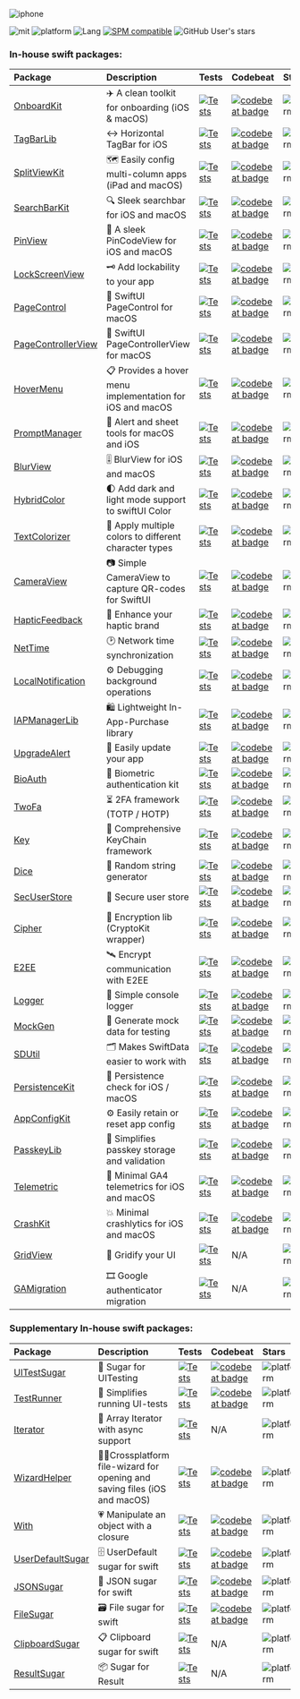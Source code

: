 ![iphone](https://github.com/user-attachments/assets/fb484938-8409-47ca-a8f4-f77d106f007d)

![mit](https://img.shields.io/badge/License-MIT-brightgreen.svg)
![platform](https://img.shields.io/badge/Platform-iOS/macOS-blue.svg)
![Lang](https://img.shields.io/badge/Language-Swift%205-orange.svg)
[![SPM compatible](https://img.shields.io/badge/SPM-compatible-4BC51D.svg?style=flat)](https://github.com/apple/swift)
![GitHub User's stars](https://img.shields.io/github/stars/sentryco?style=plastic&label=Total%20stars)

### In-house swift packages:
| Package  | Description | Tests | Codebeat | Stars |
| :------------- | :------------- | :---- | :------ | :---- |
| [OnboardKit](https://github.com/sentryco/OnboardKit) | ✈️ A clean toolkit for onboarding (iOS & macOS) | [![Tests](https://github.com/sentryco/OnboardKit/actions/workflows/Tests.yml/badge.svg)](https://github.com/sentryco/OnboardKit/actions/workflows/Tests.yml) | [![codebeat badge](https://codebeat.co/badges/eb515b0e-475b-439a-81b9-28ec363ab04a)](https://codebeat.co/projects/github-com-sentryco-onboardkit-main) | ![platform](https://shields.io/github/stars/sentryco/OnboardKit?style=purple) |
| [TagBarLib](https://github.com/sentryco/TagBarLib) | ↔️ Horizontal TagBar for iOS | [![Tests](https://github.com/sentryco/TagBarLib/actions/workflows/Tests.yml/badge.svg)](https://github.com/sentryco/TagBarLib/actions/workflows/Tests.yml) | [![codebeat badge](https://codebeat.co/badges/959f5756-05b8-44d5-b7da-8780402fee5a)](https://codebeat.co/projects/github-com-sentryco-tagbarlib-main) | ![platform](https://shields.io/github/stars/sentryco/TagBarLib?style=purple) |
| [SplitViewKit](https://github.com/sentryco/SplitViewKit) | 🗺️ Easily config multi-column apps (iPad and macOS) | [![Tests](https://github.com/sentryco/SplitViewKit/actions/workflows/Tests.yml/badge.svg)](https://github.com/sentryco/SplitViewKit/actions/workflows/Tests.yml) | [![codebeat badge](https://codebeat.co/badges/82f166cd-a7a2-42a4-abdf-03a085794f57)](https://codebeat.co/projects/github-com-sentryco-splitviewkit-main) | ![platform](https://shields.io/github/stars/sentryco/SplitViewKit?style=purple) |
| [SearchBarKit](https://github.com/sentryco/SearchBarKit) | 🔍 Sleek searchbar for iOS and macOS | [![Tests](https://github.com/sentryco/SearchBarKit/actions/workflows/Tests.yml/badge.svg)](https://github.com/sentryco/SearchBarKit/actions/workflows/Tests.yml) | [![codebeat badge](https://codebeat.co/badges/80a82bb4-248f-44e1-9117-b780cddbc8e6)](https://codebeat.co/projects/github-com-sentryco-searchbarkit-main) | ![platform](https://shields.io/github/stars/sentryco/SearchBarKit?style=purple) |
| [PinView](https://github.com/sentryco/PinView) | 🔐 A sleek PinCodeView for iOS and macOS | [![Tests](https://github.com/sentryco/PinView/actions/workflows/Tests.yml/badge.svg)](https://github.com/sentryco/PinView/actions/workflows/Tests.yml) | [![codebeat badge](https://codebeat.co/badges/f1161517-1999-4386-9377-ab552fdf7655)](https://codebeat.co/projects/github-com-sentryco-pinview-main) | ![platform](https://shields.io/github/stars/sentryco/PinView?style=purple) |
| [LockScreenView](https://github.com/sentryco/LockScreenView) | 🗝️ Add lockability to your app | [![Tests](https://github.com/sentryco/LockScreenView/actions/workflows/Tests.yml/badge.svg)](https://github.com/sentryco/LockScreenView/actions/workflows/Tests.yml) | [![codebeat badge](https://codebeat.co/badges/07632289-3df3-41f4-a3c8-ab6b2016ce3d)](https://codebeat.co/projects/github-com-sentryco-lockscreenview-main) | ![platform](https://shields.io/github/stars/sentryco/LockScreenView?style=purple) |
| [PageControl](https://github.com/sentryco/PageControl) | 🚥 SwiftUI PageControl for macOS | [![Tests](https://github.com/sentryco/PageControl/actions/workflows/Tests.yml/badge.svg)](https://github.com/sentryco/PageControl/actions/workflows/Tests.yml) | [![codebeat badge](https://codebeat.co/badges/8b4f9e7f-7541-449b-b51e-c90a6bb4d940)](https://codebeat.co/projects/github-com-sentryco-pagecontrol-main) | ![platform](https://shields.io/github/stars/sentryco/PageControl?style=purple) |
| [PageControllerView](https://github.com/sentryco/PageControllerView) | 📖 SwiftUI PageControllerView for macOS | [![Tests](https://github.com/sentryco/PageControllerView/actions/workflows/Tests.yml/badge.svg)](https://github.com/sentryco/PageControllerView/actions/workflows/Tests.yml) | [![codebeat badge](https://codebeat.co/badges/d79fbf42-4e64-46f5-936b-ce8e4a95669c)](https://codebeat.co/projects/github-com-sentryco-pagecontrollerview-main) | ![platform](https://shields.io/github/stars/sentryco/PageControllerView?style=purple) |
| [HoverMenu](https://github.com/sentryco/HoverMenu) | 📋 Provides a hover menu implementation for iOS and macOS | [![Tests](https://github.com/sentryco/HoverMenu/actions/workflows/Tests.yml/badge.svg)](https://github.com/sentryco/HoverMenu/actions/workflows/Tests.yml) | [![codebeat badge](https://codebeat.co/badges/ea7a5444-469e-4e95-91f2-9cb372fa5db3)](https://codebeat.co/projects/github-com-sentryco-hovermenu-main) | ![platform](https://shields.io/github/stars/sentryco/HoverMenu?style=purple) |
| [PromptManager](https://github.com/sentryco/PromptManager) | 🚨 Alert and sheet tools for macOS and iOS | [![Tests](https://github.com/sentryco/PromptManager/actions/workflows/Tests.yml/badge.svg)](https://github.com/sentryco/PromptManager/actions/workflows/Tests.yml) | [![codebeat badge](https://codebeat.co/badges/60b7748c-3675-4f19-b779-c2a675aed3c1)](https://codebeat.co/projects/github-com-sentryco-promptmanager-main) | ![platform](https://shields.io/github/stars/sentryco/PromptManager?style=purple) |
| [BlurView](https://github.com/sentryco/BlurView) | 🎚️ BlurView for iOS and macOS | [![Tests](https://github.com/sentryco/BlurView/actions/workflows/Tests.yml/badge.svg)](https://github.com/sentryco/BlurView/actions/workflows/Tests.yml) | [![codebeat badge](https://codebeat.co/badges/1cad746c-61eb-435c-bed6-a3817a2aec37)](https://codebeat.co/projects/github-com-sentryco-blurview-main) | ![platform](https://shields.io/github/stars/sentryco/BlurView?style=purple) |
| [HybridColor](https://github.com/sentryco/HybridColor) | 🌓 Add dark and light mode support to swiftUI Color | [![Tests](https://github.com/sentryco/HybridColor/actions/workflows/Tests.yml/badge.svg)](https://github.com/sentryco/HybridColor/actions/workflows/Tests.yml) | [![codebeat badge](https://codebeat.co/badges/127fa394-9f2f-4910-ae8a-d9ddf5638e62)](https://codebeat.co/projects/github-com-sentryco-hybridcolor-main) | ![platform](https://shields.io/github/stars/sentryco/HybridColor?style=purple) |
| [TextColorizer](https://github.com/sentryco/TextColorizer) | 🎨 Apply multiple colors to different character types | [![Tests](https://github.com/sentryco/TextColorizer/actions/workflows/Tests.yml/badge.svg)](https://github.com/sentryco/TextColorizer/actions/workflows/Tests.yml) | [![codebeat badge](https://codebeat.co/badges/cd6852ac-d052-4981-ae79-e9c0e2986248)](https://codebeat.co/projects/github-com-sentryco-textcolorizer-main) | ![platform](https://shields.io/github/stars/sentryco/TextColorizer?style=purple) |
| [CameraView](https://github.com/sentryco/CameraView) | 📷 Simple CameraView to capture QR-codes for SwiftUI | [![Tests](https://github.com/sentryco/CameraView/actions/workflows/Tests.yml/badge.svg)](https://github.com/sentryco/CameraView/actions/workflows/Tests.yml) | [![codebeat badge](https://codebeat.co/badges/bdc0d8ab-1d78-42a1-b92d-451cdfd0b111)](https://codebeat.co/projects/github-com-sentryco-cameraview-main) | ![platform](https://shields.io/github/stars/sentryco/CameraView?style=purple) |
| [HapticFeedback](https://github.com/sentryco/HapticFeedback) | 📳 Enhance your haptic brand | [![Tests](https://github.com/sentryco/HapticFeedback/actions/workflows/Tests.yml/badge.svg)](https://github.com/sentryco/HapticFeedback/actions/workflows/Tests.yml) | [![codebeat badge](https://codebeat.co/badges/ea085160-e70b-4f56-a538-c58224b56a74)](https://codebeat.co/projects/github-com-sentryco-hapticfeedback-main) | ![platform](https://shields.io/github/stars/sentryco/HapticFeedback?style=purple) |
| [NetTime](https://github.com/sentryco/NetTime) | 🕑 Network time synchronization | [![Tests](https://github.com/sentryco/NetTime/actions/workflows/tests.yml/badge.svg)](https://github.com/sentryco/NetTime/actions/workflows/tests.yml) | [![codebeat badge](https://codebeat.co/badges/5d08d45f-5080-479c-88a5-d2621eac1eb6)](https://codebeat.co/projects/github-com-sentryco-nettime-main) | ![platform](https://shields.io/github/stars/sentryco/NetTime?style=purple) |
| [LocalNotification](https://github.com/sentryco/LocalNotification) | ⚙️ Debugging background operations | [![Tests](https://github.com/sentryco/LocalNotification/actions/workflows/tests.yml/badge.svg)](https://github.com/sentryco/LocalNotification/actions/workflows/tests.yml) | [![codebeat badge](https://codebeat.co/badges/a0d953b9-586d-4f10-905f-b2992a9f4076)](https://codebeat.co/projects/github-com-sentryco-localnotification-main) | ![platform](https://shields.io/github/stars/sentryco/LocalNotification?style=purple) |
| [IAPManagerLib](https://github.com/sentryco/IAPManagerLib) | 🛍️ Lightweight In-App-Purchase library | [![Tests](https://github.com/sentryco/IAPManagerLib/actions/workflows/Tests.yml/badge.svg)](https://github.com/sentryco/IAPManagerLib/actions/workflows/Tests.yml) | [![codebeat badge](https://codebeat.co/badges/5ad4fd95-f765-4113-b5a0-0c8f53819f1e)](https://codebeat.co/projects/github-com-sentryco-iapmanagerlib-main) | ![platform](https://shields.io/github/stars/sentryco/IAPManagerLib?style=purple) |
| [UpgradeAlert](https://github.com/sentryco/UpgradeAlert) | 🔔 Easily update your app | [![Tests](https://github.com/sentryco/UpgradeAlert/actions/workflows/Tests.yml/badge.svg)](https://github.com/sentryco/UpgradeAlert/actions/workflows/Tests.yml) | [![codebeat badge](https://codebeat.co/badges/3cf70bb0-e669-4ad2-b772-e76175cd23c1)](https://codebeat.co/projects/github-com-sentryco-upgradealert-main) | ![platform](https://shields.io/github/stars/sentryco/UpgradeAlert?style=purple) |
| [BioAuth](https://github.com/sentryco/BioAuth) | 🧬 Biometric authentication kit | [![Tests](https://github.com/sentryco/BioAuth/actions/workflows/Tests.yml/badge.svg)](https://github.com/sentryco/BioAuth/actions/workflows/Tests.yml) | [![codebeat badge](https://codebeat.co/badges/edbf8e35-99f3-45ee-861d-5d3c995b80c8)](https://codebeat.co/projects/github-com-passbook-bioauth-master) | ![platform](https://shields.io/github/stars/sentryco/BioAuth?style=purple) |
| [TwoFa](https://github.com/sentryco/TwoFa) | ⏳ 2FA framework (TOTP / HOTP) | [![Tests](https://github.com/sentryco/TwoFa/actions/workflows/Tests.yml/badge.svg)](https://github.com/sentryco/TwoFa/actions/workflows/Tests.yml) | [![codebeat badge](https://codebeat.co/badges/55316ce1-2cce-4173-ab3c-84ed7a82c5ea)](https://codebeat.co/projects/github-com-sentryco-twofa-main) | ![platform](https://shields.io/github/stars/sentryco/TwoFa?style=purple) |
| [Key](https://github.com/sentryco/Key) | 🔑 Comprehensive KeyChain framework | [![Tests](https://github.com/sentryco/Key/actions/workflows/Tests.yml/badge.svg)](https://github.com/sentryco/Key/actions/workflows/Tests.yml) | [![codebeat badge](https://codebeat.co/badges/c964bad7-ab73-4eae-9ce8-cc746cc0e547)](https://codebeat.co/projects/github-com-passbook-key-master) | ![platform](https://shields.io/github/stars/sentryco/Key?style=purple) |
| [Dice](https://github.com/sentryco/Dice) | 🎲 Random string generator | [![Tests](https://github.com/sentryco/Dice/actions/workflows/Tests.yml/badge.svg)](https://github.com/sentryco/Dice/actions/workflows/.yml) | [![codebeat badge](https://codebeat.co/badges/1f72598b-1883-4211-9f5c-38acdde6f6cd)](https://codebeat.co/projects/github-com-sentryco-dice-main) | ![platform](https://shields.io/github/stars/sentryco/Dice?style=purple) |
| [SecUserStore](https://github.com/sentryco/SecUserStore) | 🪪 Secure user store | [![Tests](https://github.com/sentryco/SecUserStore/actions/workflows/Tests.yml/badge.svg)](https://github.com/sentryco/SecUserStore/actions/workflows/Tests.yml) | [![codebeat badge](https://codebeat.co/badges/2aee5e88-5ffe-41d9-848b-983182003de4)](https://codebeat.co/projects/github-com-sentryco-secuserstore-main) | ![platform](https://shields.io/github/stars/sentryco/SecUserStore?style=purple) |
| [Cipher](https://github.com/sentryco/Cipher) | 🔏 Encryption lib (CryptoKit wrapper) | [![Tests](https://github.com/sentryco/Cipher/actions/workflows/Tests.yml/badge.svg)](https://github.com/sentryco/Cipher/actions/workflows/Tests.yml) | [![codebeat badge](https://codebeat.co/badges/defeb515-78e7-4a29-a4f1-6f58191ace4c)](https://codebeat.co/projects/github-com-sentryco-cipher-main) | ![platform](https://shields.io/github/stars/sentryco/Cipher?style=purple) |
| [E2EE](https://github.com/sentryco/E2EE) | 🛰️ Encrypt communication with E2EE | [![Tests](https://github.com/sentryco/E2EE/actions/workflows/Tests.yml/badge.svg)](https://github.com/sentryco/E2EE/actions/workflows/Tests.yml) | [![codebeat badge](https://codebeat.co/badges/ed625f6f-4a9d-41fd-9062-0125b74daf67)](https://codebeat.co/projects/github-com-sentryco-e2ee-main) | ![platform](https://shields.io/github/stars/sentryco/E2EE?style=purple) |
| [Logger](https://github.com/sentryco/Logger) | 📜 Simple console logger | [![Tests](https://github.com/sentryco/Logger/actions/workflows/Tests.yml/badge.svg)](https://github.com/sentryco/Logger/actions/workflows/Tests.yml) | [![codebeat badge](https://codebeat.co/badges/1b701174-9272-4fc9-9de4-3e12af2094d6)](https://codebeat.co/projects/github-com-sentryco-logger-main) | ![platform](https://shields.io/github/stars/sentryco/Logger?style=purple) |
| [MockGen](https://github.com/sentryco/MockGen) | 🧪 Generate mock data for testing | [![Tests](https://github.com/sentryco/MockGen/actions/workflows/tests.yml/badge.svg)](https://github.com/sentryco/MockGen/actions/workflows/tests.yml) | [![codebeat badge](https://codebeat.co/badges/6f474052-1ae2-4c61-b72f-dcd23e442278)](https://codebeat.co/projects/github-com-sentryco-mockgen-main) | ![platform](https://shields.io/github/stars/sentryco/MockGen?style=purple) |
| [SDUtil](https://github.com/sentryco/SDUtil) | 🗂 Makes SwiftData easier to work with | [![Tests](https://github.com/sentryco/SDUtil/actions/workflows/Tests.yml/badge.svg)](https://github.com/sentryco/SDUtil/actions/workflows/Tests.yml) | [![codebeat badge](https://codebeat.co/badges/58e29d7c-a0d9-41e8-bd88-2ad25eb2f373)](https://codebeat.co/projects/github-com-sentryco-sdutil-main) | ![platform](https://shields.io/github/stars/sentryco/SDUtil?style=purple) |
| [PersistenceKit](https://github.com/sentryco/PersistenceKit) | 💎 Persistence check for iOS / macOS | [![Tests](https://github.com/sentryco/PersistenceKit/actions/workflows/Tests.yml/badge.svg)](https://github.com/sentryco/PersistenceKit/actions/workflows/Tests.yml) | [![codebeat badge](https://codebeat.co/badges/6cd2817d-e317-42ad-8363-c127361b27e5)](https://codebeat.co/projects/github-com-sentryco-persistencekit-main) | ![platform](https://shields.io/github/stars/sentryco/PersistenceKit?style=purple) |
| [AppConfigKit](https://github.com/sentryco/AppConfigKit) | ⚙️ Easily retain or reset app config | [![Tests](https://github.com/sentryco/AppConfigKit/actions/workflows/Tests.yml/badge.svg)](https://github.com/sentryco/AppConfigKit/actions/workflows/Tests.yml) | [![codebeat badge](https://codebeat.co/badges/721b9659-867c-436c-8f0c-ff349ed61939)](https://codebeat.co/projects/github-com-sentryco-appconfigkit-main) | ![platform](https://shields.io/github/stars/sentryco/AppConfigKit?style=purple) |
| [PasskeyLib](https://github.com/sentryco/PasskeyLib) | 🛂 Simplifies passkey storage and validation | [![Tests](https://github.com/sentryco/PasskeyLib/actions/workflows/Tests.yml/badge.svg)](https://github.com/sentryco/PasskeyLib/actions/workflows/Tests.yml) | [![codebeat badge](https://codebeat.co/badges/180de22b-8712-452f-ab9a-ccdcbf9a558e)](https://codebeat.co/projects/github-com-sentryco-passkeylib-main) | ![platform](https://shields.io/github/stars/sentryco/PasskeyLib?style=purple) |
| [Telemetric](https://github.com/sentryco/Telemetric) | 📡 Minimal GA4 telemetrics for iOS and macOS | [![Tests](https://github.com/sentryco/Telemetric/actions/workflows/Tests.yml/badge.svg)](https://github.com/sentryco/Telemetric/actions/workflows/Tests.yml) | [![codebeat badge](https://codebeat.co/badges/7079731f-6d84-4a37-9713-2f29c65d1f05)](https://codebeat.co/projects/github-com-sentryco-telemetric-main) | ![platform](https://shields.io/github/stars/sentryco/Telemetric?style=purple) |
| [CrashKit](https://github.com/sentryco/CrashKit) | 💥 Minimal crashlytics for iOS and macOS | [![Tests](https://github.com/sentryco/CrashKit/actions/workflows/Tests.yml/badge.svg)](https://github.com/sentryco/CrashKit/actions/workflows/Tests.yml) | [![codebeat badge](https://codebeat.co/badges/07327740-2f56-4b15-8e62-9f5f78543ffe)](https://codebeat.co/projects/github-com-sentryco-crashkit-main) | ![platform](https://shields.io/github/stars/sentryco/CrashKit?style=purple) |
| [GridView](https://github.com/sentryco/GridView) | 📐 Gridify your UI | [![Tests](https://github.com/sentryco/GridView/actions/workflows/Tests.yml/badge.svg)](https://github.com/sentryco/GridView/actions/workflows/Tests.yml) | N/A | ![platform](https://shields.io/github/stars/sentryco/GridView?style=purple) |
| [GAMigration](https://github.com/sentryco/GAMigration) | 🎞️ Google authenticator migration | [![Tests](https://github.com/sentryco/GAMigration/actions/workflows/Tests.yml/badge.svg)](https://github.com/sentryco/GAMigration/actions/workflows/Tests.yml) | N/A | ![platform](https://shields.io/github/stars/sentryco/GAMigration?style=purple) |
 
### Supplementary In-house swift packages:
| Package  | Description | Tests | Codebeat | Stars |
| :------------- | :------------- | :---- | :------ | :---- |
| [UITestSugar](https://github.com/eonist/UITestSugar) | 🍬 Sugar for UITesting | [![Tests](https://github.com/eonist/UITestSugar/actions/workflows/Tests.yml/badge.svg)](https://github.com/eonist/UITestSugar/actions/workflows/Tests.yml) | [![codebeat badge](https://codebeat.co/badges/ab6aca0b-c9eb-486a-8209-6b0113840e0c)](https://codebeat.co/projects/github-com-eonist-uitestsugar-master) | ![platform](https://shields.io/github/stars/eonist/UITestSugar?style=purple) |
| [TestRunner](https://github.com/eonist/TestRunner) | 🏃 Simplifies running UI-tests | [![Tests](https://github.com/eonist/TestRunner/actions/workflows/Tests.yml/badge.svg)](https://github.com/eonist/TestRunner/actions/workflows/Tests.yml) | [![codebeat badge](https://codebeat.co/badges/5ad762ee-862a-4267-a69e-9fd8ed9ffce6)](https://codebeat.co/projects/github-com-eonist-testrunner-master) | ![platform](https://shields.io/github/stars/eonist/TestRunner?style=purple) |
| [Iterator](https://github.com/eonist/Iterator) | 🔢 Array Iterator with async support | [![Tests](https://github.com/eonist/Iterator/actions/workflows/Tests.yml/badge.svg)](https://github.com/eonist/Iterator/actions/workflows/Tests.yml) | N/A | ![platform](https://shields.io/github/stars/eonist/Iterator?style=purple) |
| [WizardHelper](https://github.com/eonist/WizardHelper) | 🧙‍♂️Crossplatform file-wizard for opening and saving files (iOS and macOS) | [![Tests](https://github.com/eonist/WizardHelper/actions/workflows/Tests.yml/badge.svg)](https://github.com/sentryco/WizardHelper/actions/workflows/Tests.yml) | [![codebeat badge](https://codebeat.co/badges/9f71bf1b-cdba-4fb5-97f7-fa603fde7555)](https://codebeat.co/projects/github-com-eonist-wizardhelper-master) | ![platform](https://shields.io/github/stars/eonist/WizardHelper?style=purple) |
| [With](https://github.com/eonist/With) | 💗 Manipulate an object with a closure | [![Tests](https://github.com/eonist/With/actions/workflows/Tests.yml/badge.svg)](https://github.com/eonist/With/actions/workflows/Tests.yml) | [![codebeat badge](https://codebeat.co/badges/a8f6fe0d-17b0-4d17-a781-c6d5b8930b2a)](https://codebeat.co/projects/github-com-eonist-with-master) | ![platform](https://shields.io/github/stars/eonist/With?style=purple) |
| [UserDefaultSugar](https://github.com/eonist/UserDefaultSugar) | 🗄️ UserDefault sugar for swift | [![Tests](https://github.com/eonist/UserDefaultSugar/actions/workflows/Tests.yml/badge.svg)](https://github.com/eonist/UserDefaultSugar/actions/workflows/Tests.yml) | [![codebeat badge](https://codebeat.co/badges/53f9ea75-e563-4331-9247-e3ab24b8d23d)](https://codebeat.co/projects/github-com-eonist-userdefaultsugar-master) | ![platform](https://shields.io/github/stars/eonist/UserDefaultSugar?style=purple) |
| [JSONSugar](https://github.com/eonist/JSONSugar) | 📜 JSON sugar for swift | [![Tests](https://github.com/eonist/JSONSugar/actions/workflows/Tests.yml/badge.svg)](https://github.com/eonist/JSONSugar/actions/workflows/Tests.yml) | [![codebeat badge](https://codebeat.co/badges/f48ea431-2d22-4c0f-89d0-9ca34821b601)](https://codebeat.co/projects/github-com-eonist-jsonsugar-master) | ![platform](https://shields.io/github/stars/eonist/JSONSugar?style=purple) |
| [FileSugar](https://github.com/eonist/FileSugar) | 🗃️ File sugar for swift | [![Tests](https://github.com/eonist/FileSugar/actions/workflows/Tests.yml/badge.svg)](https://github.com/eonist/FileSugar/actions/workflows/Tests.yml) | [![codebeat badge](https://codebeat.co/badges/b4b79239-d1f9-4c9a-8c46-d6a1b9dcb559)](https://codebeat.co/projects/github-com-eonist-filesugar-master) | ![platform](https://shields.io/github/stars/eonist/FileSugar?style=purple) |
| [ClipboardSugar](https://github.com/eonist/clipboardsugar) | 📋 Clipboard sugar for swift | [![Tests](https://github.com/eonist/clipboardsugar/actions/workflows/Tests.yml/badge.svg)](https://github.com/eonist/clipboardsugar/actions/workflows/Tests.yml) | N/A | ![platform](https://shields.io/github/stars/eonist/clipboardsugar?style=purple) |
| [ResultSugar](https://github.com/eonist/ResultSugar) | 📦 Sugar for Result | [![Tests](https://github.com/eonist/ResultSugar/actions/workflows/Tests.yml/badge.svg)](https://github.com/eonist/ResultSugar/actions/workflows/Tests.yml) | N/A | ![platform](https://shields.io/github/stars/eonist/ResultSugar?style=purple) |


<!--

| [SecureInput](https://github.com/sentryco/SecureInput) | 🔒 Secure input UI (macOS / iOS) | [![Tests](https://github.com/sentryco/SecureInput/actions/workflows/Tests.yml/badge.svg)](https://github.com/sentryco/SecureInput/actions/workflows/Tests.yml) | [![codebeat badge](https://codebeat.co/badges/2a87ea47-ffe8-4147-abdd-1d12a1fda9c5)](https://codebeat.co/projects/github-com-sentryco-secureinput-main) | ![platform](https://shields.io/github/stars/sentryco/SecureInput?style=purple) |

| [SideBarKit](https://github.com/sentryco/SideBarKit) | 🍫 Plug and play modular SideBar for macOS / iPad | [![Tests](https://github.com/sentryco/SideBarKit/actions/workflows/Tests.yml/badge.svg)](https://github.com/sentryco/SideBarKit/actions/workflows/Tests.yml) | [![codebeat badge](https://codebeat.co/badges/84b7c1e2-9998-4996-8724-57d86ebcd835)](https://codebeat.co/projects/github-com-sentryco-sidebarkit-main) | ![platform](https://shields.io/github/stars/sentryco/SideBarKit?style=purple) |


-->



